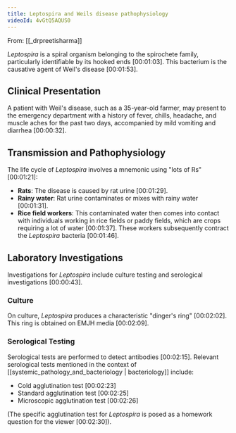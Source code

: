 ```yaml
---
title: Leptospira and Weils disease pathophysiology
videoId: 4vGtQ5AQUS0
---
```


From: [[_drpreetisharma]] <br/> 

*Leptospira* is a spiral organism belonging to the spirochete family, particularly identifiable by its hooked ends <a class="yt-timestamp" data-t="00:01:03">[00:01:03]</a>. This bacterium is the causative agent of Weil's disease <a class="yt-timestamp" data-t="00:01:53">[00:01:53]</a>.

## Clinical Presentation
A patient with Weil's disease, such as a 35-year-old farmer, may present to the emergency department with a history of fever, chills, headache, and muscle aches for the past two days, accompanied by mild vomiting and diarrhea <a class="yt-timestamp" data-t="00:00:32">[00:00:32]</a>.

## Transmission and Pathophysiology
The life cycle of *Leptospira* involves a mnemonic using "lots of Rs" <a class="yt-timestamp" data-t="00:01:21">[00:01:21]</a>:
*   **Rats**: The disease is caused by rat urine <a class="yt-timestamp" data-t="00:01:29">[00:01:29]</a>.
*   **Rainy water**: Rat urine contaminates or mixes with rainy water <a class="yt-timestamp" data-t="00:01:31">[00:01:31]</a>.
*   **Rice field workers**: This contaminated water then comes into contact with individuals working in rice fields or paddy fields, which are crops requiring a lot of water <a class="yt-timestamp" data-t="00:01:37">[00:01:37]</a>. These workers subsequently contract the *Leptospira* bacteria <a class="yt-timestamp" data-t="00:01:46">[00:01:46]</a>.

## Laboratory Investigations
Investigations for *Leptospira* include culture testing and serological investigations <a class="yt-timestamp" data-t="00:00:43">[00:00:43]</a>.

### Culture
On culture, *Leptospira* produces a characteristic "dinger's ring" <a class="yt-timestamp" data-t="00:02:02">[00:02:02]</a>. This ring is obtained on EMJH media <a class="yt-timestamp" data-t="00:02:09">[00:02:09]</a>.

### Serological Testing
Serological tests are performed to detect antibodies <a class="yt-timestamp" data-t="00:02:15">[00:02:15]</a>. Relevant serological tests mentioned in the context of [[systemic_pathology_and_bacteriology | bacteriology]] include:
*   Cold agglutination test <a class="yt-timestamp" data-t="00:02:23">[00:02:23]</a>
*   Standard agglutination test <a class="yt-timestamp" data-t="00:02:25">[00:02:25]</a>
*   Microscopic agglutination test <a class="yt-timestamp" data-t="00:02:26">[00:02:26]</a>

(The specific agglutination test for *Leptospira* is posed as a homework question for the viewer <a class="yt-timestamp" data-t="00:02:30">[00:02:30]</a>).